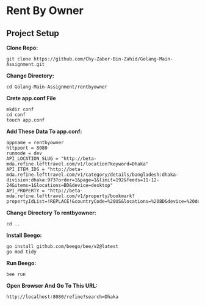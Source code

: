 # Rent By Owner
## Project Setup
**Clone Repo:**
```
git clone https://github.com/Chy-Zaber-Bin-Zahid/Golang-Main-Assignment.git
```
**Change Directory:**
```
cd Golang-Main-Assignment/rentbyowner
```
**Crete app.conf File**
```
mkdir conf
cd conf
touch app.conf
```
**Add These Data To app.conf:**
```
appname = rentbyowner
httpport = 8080
runmode = dev
API_LOCATION_SLUG = "http://beta-mda.refine.lefttravel.com/v1/location?keyword=Dhaka"
API_ITEM_IDS = "http://beta-mda.refine.lefttravel.com/v1/category/details/bangladesh:dhaka-division:dhaka:973?order=1&page=1&limit=192&feeds=11-12-24&items=1&locations=BD&device=desktop"
API_PROPERTY = "http://beta-mda.refine.lefttravel.com/v1/property/bookmark?propertyIdList=!REPLACE!&countryCode=%20US&locations=%20BD&device=%20desktop"
```
**Change Directory To rentbyowner:**
```
cd ..
```
**Install Beego:**
```
go install github.com/beego/bee/v2@latest
go mod tidy
```
**Run Beego:**
```
bee run
```
**Open Browser And Go To This URL:**
```
http://localhost:8080/refine?search=Dhaka
```
